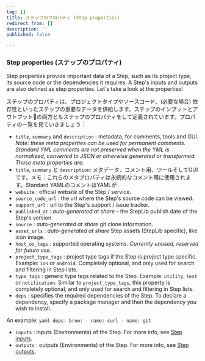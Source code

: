 ```yaml
---
tag: []
title: ステップのプロパティ (Step properties)
redirect_from: []
description: ''
published: false

---
```

### Step properties (ステップのプロパティ)

Step properties provide important data of a Step, such as its project type, its source code or the dependencies it requires. A Step's inputs and outputs are also defined as step properties. Let's take a look at the properties!

ステップのプロパティは、プロジェクトタイプやソースコード、(必要な場合) 依存性といったステップの重要なデータを供給します。ステップのインプットとアウトプットの両方ともステップのプロパティをして定義されています。プロパティの一覧を見ていきましょう：

* `title`, `summary` and `description` : metadata, for comments, tools and GUI. _Note: these meta properties can be used for permanent comments. Standard YML comments are not preserved when the YML is normalized, converted to JSON or otherwise generated or transformed. These meta properties are._
* `title`, `summary` と `description`: メタデータ、コメント用、ツールそしてGUIです。メモ：これらのメタプロパティは永続的なコメント用に使用されます。Standard YAMLのコメントはYAMLが
* `website` : official website of the Step / service.
* `source_code_url` : the url where the Step's source code can be viewed.
* `support_url` : url to the Step's support / issue tracker.
* `published_at` : _auto-generated at share_ - the StepLib publish date of the Step's version
* `source` : _auto-generated at share_ git clone information.
* `asset_urls` : _auto-generated at share_ Step assets (StepLib specific), like icon image.
* `host_os_tags` : supported operating systems. _Currently unused, reserved for future use._
* `project_type_tags` : project type tags if the Step is project type specific. Example: `ios` or `android`. Completely optional, and only used for search and filtering in Step lists.
* `type_tags` : generic type tags related to the Step. Example: `utility`, `test` or `notification`. Similar to `project_type_tags`, this property is completely optional, and only used for search and filtering in Step lists.
* `deps` : specifies the required dependencies of the Step. To declare a dependency, specify a package manager and then the dependency you wish to install.

An example: `yaml deps: brew: - name: curl - name: git`

* `inputs` : inputs (Environments) of the Step. For more info, see [Step inputs](/bitrise-cli/step-inputs).
* `outputs` : outputs (Environments) of the Step. For more info, see [Step outputs](/bitrise-cli/step-outputs).